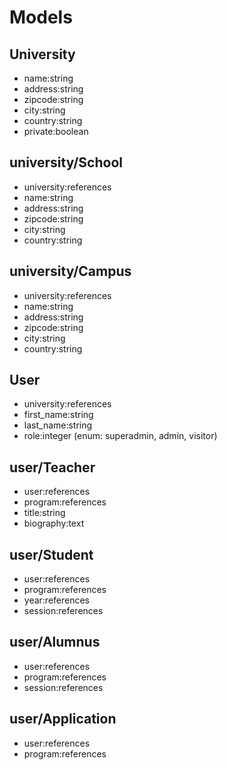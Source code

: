 # Models

## University

- name:string
- address:string
- zipcode:string
- city:string
- country:string
- private:boolean

## university/School

- university:references
- name:string
- address:string
- zipcode:string
- city:string
- country:string

## university/Campus

- university:references
- name:string
- address:string
- zipcode:string
- city:string
- country:string

## User

- university:references
- first_name:string
- last_name:string
- role:integer (enum: superadmin, admin, visitor)

## user/Teacher

- user:references
- program:references
- title:string
- biography:text

## user/Student

- user:references
- program:references
- year:references
- session:references

## user/Alumnus

- user:references
- program:references
- session:references

## user/Application

- user:references
- program:references

